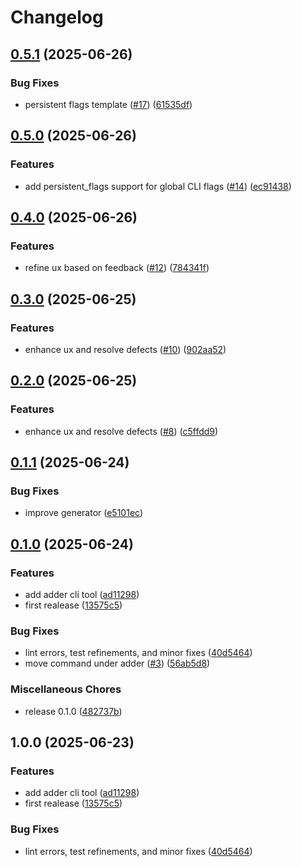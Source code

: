 # Changelog

## [0.5.1](https://github.com/jrschumacher/adder/compare/v0.5.0...v0.5.1) (2025-06-26)


### Bug Fixes

* persistent flags template ([#17](https://github.com/jrschumacher/adder/issues/17)) ([61535df](https://github.com/jrschumacher/adder/commit/61535df83aab8e8e662e5e5971691d8a8cd27516))

## [0.5.0](https://github.com/jrschumacher/adder/compare/v0.4.0...v0.5.0) (2025-06-26)


### Features

* add persistent_flags support for global CLI flags ([#14](https://github.com/jrschumacher/adder/issues/14)) ([ec91438](https://github.com/jrschumacher/adder/commit/ec91438a5f297f1ed1e6eda057e15b3ed52d328b))

## [0.4.0](https://github.com/jrschumacher/adder/compare/v0.3.0...v0.4.0) (2025-06-26)


### Features

* refine ux based on feedback ([#12](https://github.com/jrschumacher/adder/issues/12)) ([784341f](https://github.com/jrschumacher/adder/commit/784341f60a612b98df211e2694b89cbcd606c77e))

## [0.3.0](https://github.com/jrschumacher/adder/compare/v0.2.0...v0.3.0) (2025-06-25)


### Features

* enhance ux and resolve defects  ([#10](https://github.com/jrschumacher/adder/issues/10)) ([902aa52](https://github.com/jrschumacher/adder/commit/902aa52276fede6b6ced0d07adc0fb44929a5b10))

## [0.2.0](https://github.com/jrschumacher/adder/compare/v0.1.1...v0.2.0) (2025-06-25)


### Features

* enhance ux and resolve defects ([#8](https://github.com/jrschumacher/adder/issues/8)) ([c5ffdd9](https://github.com/jrschumacher/adder/commit/c5ffdd91eb3251c00c3ade3eb586542731195aa3))

## [0.1.1](https://github.com/jrschumacher/adder/compare/v0.1.0...v0.1.1) (2025-06-24)


### Bug Fixes

* improve generator ([e5101ec](https://github.com/jrschumacher/adder/commit/e5101ec0673148ebb60bc5233ac471f85904860d))

## [0.1.0](https://github.com/jrschumacher/adder/compare/v1.0.0...v0.1.0) (2025-06-24)


### Features

* add adder cli tool ([ad11298](https://github.com/jrschumacher/adder/commit/ad1129831e969ba4b07ac9fe20e656f951c47d90))
* first realease ([13575c5](https://github.com/jrschumacher/adder/commit/13575c5541ace8ba9da6391c632bdf6a5e3bd7dc))


### Bug Fixes

* lint errors, test refinements, and minor fixes ([40d5464](https://github.com/jrschumacher/adder/commit/40d546467863050b9e1a7b0310b8bc30e0a418ce))
* move command under adder ([#3](https://github.com/jrschumacher/adder/issues/3)) ([56ab5d8](https://github.com/jrschumacher/adder/commit/56ab5d87c77d2a71cd31c291f41bb30f32584254))


### Miscellaneous Chores

* release 0.1.0 ([482737b](https://github.com/jrschumacher/adder/commit/482737b9b16d13211be45a3f4dd8b23f6d5648fc))

## 1.0.0 (2025-06-23)


### Features

* add adder cli tool ([ad11298](https://github.com/jrschumacher/adder/commit/ad1129831e969ba4b07ac9fe20e656f951c47d90))
* first realease ([13575c5](https://github.com/jrschumacher/adder/commit/13575c5541ace8ba9da6391c632bdf6a5e3bd7dc))


### Bug Fixes

* lint errors, test refinements, and minor fixes ([40d5464](https://github.com/jrschumacher/adder/commit/40d546467863050b9e1a7b0310b8bc30e0a418ce))

